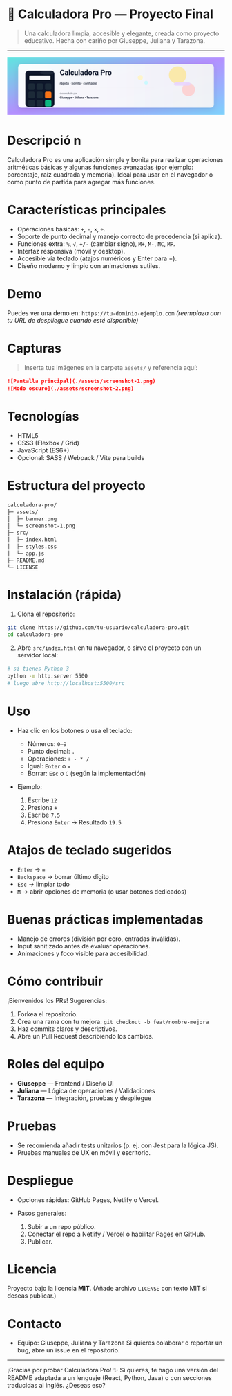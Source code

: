 # 🧮 Calculadora Pro — Proyecto Final

> Una calculadora limpia, accesible y elegante, creada como proyecto educativo.
> Hecha con cariño por Giuseppe, Juliana y Tarazona.

---

![calculadora-banner](/assets/banner.svg/)

# Descripció n

Calculadora Pro es una aplicación simple y bonita para realizar operaciones aritméticas básicas y algunas funciones avanzadas (por ejemplo: porcentaje, raíz cuadrada y memoria). Ideal para usar en el navegador o como punto de partida para agregar más funciones.

# Características principales

* Operaciones básicas: `+`, `-`, `×`, `÷`.
* Soporte de punto decimal y manejo correcto de precedencia (si aplica).
* Funciones extra: `%`, `√`, `+/-` (cambiar signo), `M+`, `M-`, `MC`, `MR`.
* Interfaz responsiva (móvil y desktop).
* Accesible vía teclado (atajos numéricos y Enter para =).
* Diseño moderno y limpio con animaciones sutiles.

# Demo

Puedes ver una demo en: `https://tu-dominio-ejemplo.com` *(reemplaza con tu URL de despliegue cuando esté disponible)*

# Capturas

> Inserta tus imágenes en la carpeta `assets/` y referencia aquí:

```markdown
![Pantalla principal](./assets/screenshot-1.png)
![Modo oscuro](./assets/screenshot-2.png)
```

# Tecnologías

* HTML5
* CSS3 (Flexbox / Grid)
* JavaScript (ES6+)
* Opcional: SASS / Webpack / Vite para builds

# Estructura del proyecto

```
calculadora-pro/
├─ assets/
│  ├─ banner.png
│  └─ screenshot-1.png
├─ src/
│  ├─ index.html
│  ├─ styles.css
│  └─ app.js
├─ README.md
└─ LICENSE
```

# Instalación (rápida)

1. Clona el repositorio:

```bash
git clone https://github.com/tu-usuario/calculadora-pro.git
cd calculadora-pro
```

2. Abre `src/index.html` en tu navegador, o sirve el proyecto con un servidor local:

```bash
# si tienes Python 3
python -m http.server 5500
# luego abre http://localhost:5500/src
```

# Uso

* Haz clic en los botones o usa el teclado:

  * Números: `0–9`
  * Punto decimal: `.`
  * Operaciones: `+ - * /`
  * Igual: `Enter` o `=`
  * Borrar: `Esc` o `C` (según la implementación)
* Ejemplo:

  1. Escribe `12`
  2. Presiona `+`
  3. Escribe `7.5`
  4. Presiona `Enter` → Resultado `19.5`

# Atajos de teclado sugeridos

* `Enter` → `=`
* `Backspace` → borrar último dígito
* `Esc` → limpiar todo
* `M` → abrir opciones de memoria (o usar botones dedicados)

# Buenas prácticas implementadas

* Manejo de errores (división por cero, entradas inválidas).
* Input sanitizado antes de evaluar operaciones.
* Animaciones y foco visible para accesibilidad.

# Cómo contribuir

¡Bienvenidos los PRs! Sugerencias:

1. Forkea el repositorio.
2. Crea una rama con tu mejora: `git checkout -b feat/nombre-mejora`
3. Haz commits claros y descriptivos.
4. Abre un Pull Request describiendo los cambios.

# Roles del equipo

* **Giuseppe** — Frontend / Diseño UI
* **Juliana** — Lógica de operaciones / Validaciones
* **Tarazona** — Integración, pruebas y despliegue

# Pruebas

* Se recomienda añadir tests unitarios (p. ej. con Jest para la lógica JS).
* Pruebas manuales de UX en móvil y escritorio.

# Despliegue

* Opciones rápidas: GitHub Pages, Netlify o Vercel.
* Pasos generales:

  1. Subir a un repo público.
  2. Conectar el repo a Netlify / Vercel o habilitar Pages en GitHub.
  3. Publicar.

# Licencia

Proyecto bajo la licencia **MIT**. (Añade archivo `LICENSE` con texto MIT si deseas publicar.)

# Contacto

* Equipo: Giuseppe, Juliana y Tarazona
  Si quieres colaborar o reportar un bug, abre un issue en el repositorio.

---

¡Gracias por probar Calculadora Pro! ✨
Si quieres, te hago una versión del README adaptada a un lenguaje (React, Python, Java) o con secciones traducidas al inglés. ¿Deseas eso?
